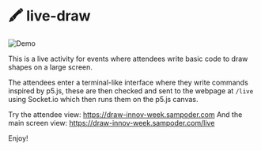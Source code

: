 # 🖍 live-draw

![Demo](https://cloud-5nh13qcn7.vercel.app/0ezgif-4-53a58d00d32a.gif)

This is a live activity for events where attendees write basic code to draw shapes on a large screen.

The attendees enter a terminal-like interface where they write commands inspired by p5.js, these are then checked and sent to the webpage at `/live` using Socket.io which then runs them on the p5.js canvas.

Try the attendee view: https://draw-innov-week.sampoder.com
And the main screen view: https://draw-innov-week.sampoder.com/live

Enjoy!
